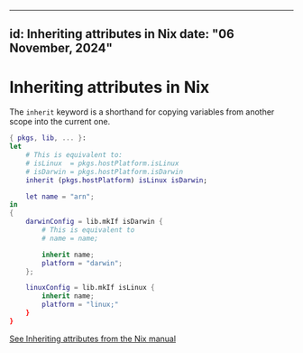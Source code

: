 
---
id: Inheriting attributes in Nix
date: "06 November, 2024"
---

# Inheriting attributes in Nix

The `inherit` keyword is a shorthand for copying variables from another scope into the current one.

```nix
{ pkgs, lib, ... }:
let
    # This is equivalent to:
    # isLinux  = pkgs.hostPlatform.isLinux
    # isDarwin = pkgs.hostPlatform.isDarwin
    inherit (pkgs.hostPlatform) isLinux isDarwin;

    let name = "arn";
in
{
    darwinConfig = lib.mkIf isDarwin {
        # This is equivalent to
        # name = name;

        inherit name;
        platform = "darwin";
    };

    linuxConfig = lib.mkIf isLinux {
        inherit name;
        platform = "linux;"
    }
}
```

[See Inheriting attributes from the Nix manual](https://nix.dev/manual/nix/2.17/language/constructs#inheriting-attributes)
